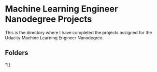 # Machine Learning Engineer Nanodegree Projects

This is the directory where I have completed the projects assigned for the Udacity Machine Learning Engineer Nanodegree.

## Folders
*[]

